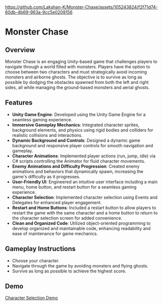 

https://github.com/Lakshan-K/Monster-Chase/assets/105243824/f2f71d74-60db-4b69-963a-9cc5e0208156

# Monster Chase

## Overview
Monster Chase is an engaging Unity-based game that challenges players to navigate through a world filled with monsters. Players have the option to choose between two characters and must strategically avoid incoming monsters and airborne ghosts. The objective is to survive as long as possible by dodging the obstacles spawned from both the left and right sides, all while managing the ground-based monsters and aerial ghosts.

## Features
- **Unity Game Engine**: Developed using the Unity Game Engine for a seamless gaming experience.
- **Immersive Gameplay Mechanics**: Integrated character sprites, background elements, and physics using rigid bodies and colliders for realistic collisions and interactions.
- **Dynamic Background and Controls**: Designed a dynamic game background and responsive player controls for smooth navigation and gameplay.
- **Character Animations**: Implemented player actions (run, jump, idle) via C# scripts controlling the Animator for fluid character movements.
- **Enemy Animations and Difficulty Progression**: Created enemy animations and behaviors that dynamically spawn, increasing the game's difficulty as it progresses.
- **User-Friendly UI**: Engineered an intuitive user interface including a main menu, home button, and restart button for a seamless gaming experience.
- **Character Selection**: Implemented character selection using Events and Delegates for enhanced player engagement.
- **Restart and Home Buttons**: Included a restart button to allow players to restart the game with the same character and a home button to return to the character selection screen for added convenience.
- **Clean and Organized Code**: Utilized object-oriented programming to develop organized and maintainable code, enhancing readability and ease of maintenance for game mechanics.

## Gameplay Instructions
- Choose your character.
- Navigate through the game by avoiding monsters and flying ghosts.
- Survive as long as possible to achieve the highest score.

## Demo
[Character Selection Demo](https://github.com/Lakshan-K/Monster-Chase/blob/main/CharacterSelection.mov)

